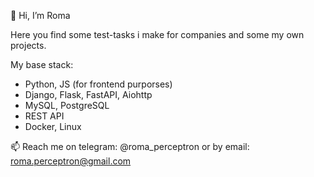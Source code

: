 👋 Hi, I’m Roma

Here you find some test-tasks i make for companies and some my own projects.

My base stack:
  - Python, JS (for frontend purporses)
  - Django, Flask, FastAPI, Aiohttp
  - MySQL, PostgreSQL
  - REST API
  - Docker, Linux

📫 Reach me on telegram: @roma_perceptron or by email: roma.perceptron@gmail.com

